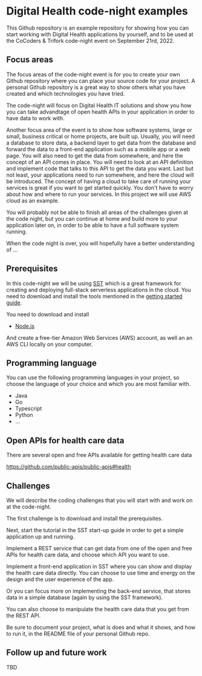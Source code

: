 # Digital Health code-night examples

This Github repository is an example repository for showing how you can start working with Digital Health applications by yourself, and to be used at the CoCoders & Trifork code-night event on September 21rd, 2022.

## Focus areas

The focus areas of the code-night event is for you to create your own Github repository where you can place your source code for your project. A personal Github repository is a great way to show others what you have created and which technologies you have tried.

The code-night will focus on Digital Health IT solutions and show you how you can take advandtage of open health APIs in your application in order to have data to work with. 

Another focus area of the event is to show how software systems, large or small, business critical or home projects, are built up. 
Usually, you will need a database to store data, a backend layer to get data from the database and forward the data to a front-end application such as a mobile app or a web page. You will also need to get the data from somewhere, and here the concept of an API comes in place. 
You will need to look at an API definition and implement code that talks to this API to get the data you want.
Last but not least, your applications need to run somewhere, and here the cloud will be introduced. The concept of having a cloud to take care of running your services is great if you want to get started quickly. You don't have to worry about how and where to run your services. In this project we will use AWS cloud as an example.

You will probably not be able to finish all areas of the challenges given at the code night, but you can continue at home and build more to your application later on, in order to be able to have a full software system running.

When the code night is over, you will hopefully have a better understanding of ...

## Prerequisites

In this code-night we will be using [SST](https://sst.dev/) which is a great framework for creating and deploying full-stack serverless applications in the cloud. You need to download and install the tools mentioned in the [getting started guide](https://docs.sst.dev/quick-start). 

You need to download and install

 - [Node.js](https://nodejs.org/en/download/)

And create a free-tier Amazon Web Services (AWS) account, as well an an AWS CLI locally on your computer.


## Programming language

You can use the following programming languages in your project, so choose the language of your choice and which you are most familiar with.

 - Java
 - Go
 - Typescript
 - Python
 - ...

## Open APIs for health care data

There are several open and free APIs available for getting health care data

https://github.com/public-apis/public-apis#health

## Challenges

We will describe the coding challenges that you will start with and work on at the code-night.

The first challenge is to download and install the prerequisites. 

Next, start the tutorial in the SST start-up guide in order to get a simple application up and running.

Implement a REST service that can get data from one of the open and free APIs for health care data, and choose which API you want to use.

Implement a front-end application in SST where you can show and display the health care data directly. 
You can choose to use time and energy on the design and the user experience of the app. 

Or you can focus more on implementing the back-end service, that stores data in a simple database (again by using the SST framework).

You can also choose to manipulate the health care data that you get from the REST API.

Be sure to document your project, what is does and what it shows, and how to run it, in the README file of your personal Github repo.

## Follow up and future work

TBD





